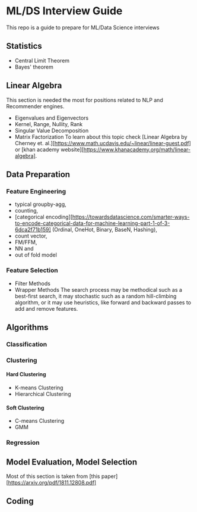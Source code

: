 # ML/DS Interview Guide
This repo is a guide to prepare for ML/Data Science interviews

## Statistics
* Central Limit Theorem
* Bayes' theorem
## Linear Algebra
This section is needed the most for positions related to NLP and Recommender engines.
* Eigenvalues and Eigenvectors
* Kernel, Range, Nullity, Rank
* Singular Value Decomposition
* Matrix Factorization
To learn about this topic check [Linear Algebra by Cherney et. al.][https://www.math.ucdavis.edu/~linear/linear-guest.pdf] or [khan academy website][https://www.khanacademy.org/math/linear-algebra].
## Data Preparation
### Feature Engineering
* typical groupby-agg,
* counting,
* [categorical encoding][https://towardsdatascience.com/smarter-ways-to-encode-categorical-data-for-machine-learning-part-1-of-3-6dca2f71b159] (Ordinal, OneHot, Binary, BaseN, Hashing),
* count vector,
* FM/FFM,
* NN and
* out of fold model
### Feature Selection
* Filter Methods
* Wrapper Methods
The search process may be methodical such as a best-first search, it may stochastic such as a random hill-climbing algorithm, or it may use heuristics, like forward and backward passes to add and remove features.
## Algorithms
### Classification
### Clustering
#### Hard Clustering
* K-means Clustering
* Hierarchical Clustering
#### Soft Clustering
* C-means Clustering
* GMM
### Regression

## Model Evaluation, Model Selection
Most of this section is taken from [this paper] [https://arxiv.org/pdf/1811.12808.pdf]

## Coding

